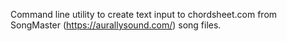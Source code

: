 Command line utility to create text input to chordsheet.com from SongMaster (https://aurallysound.com/) song files.
